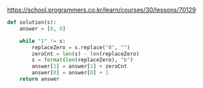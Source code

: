 
https://school.programmers.co.kr/learn/courses/30/lessons/70129

```python
def solution(s):
    answer = [0, 0]

    while "1" != s:
        replaceZero = s.replace("0", "")
        zeroCnt = len(s) - len(replaceZero)
        s = format(len(replaceZero), "b")
        answer[1] = answer[1] + zeroCnt
        answer[0] = answer[0] + 1
    return answer
```